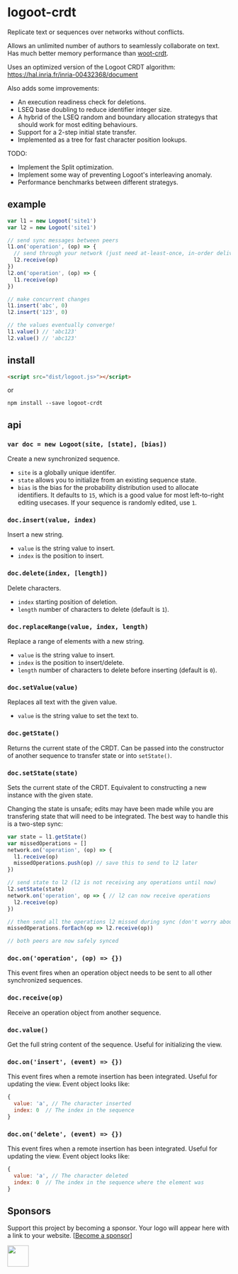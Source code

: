 # logoot-crdt
Replicate text or sequences over networks without conflicts.

Allows an unlimited number of authors to seamlessly collaborate on text. Has much better memory performance than [woot-crdt](https://github.com/t-mullen/woot-crdt). 

Uses an optimized version of the Logoot CRDT algorithm: https://hal.inria.fr/inria-00432368/document

Also adds some improvements:
- An execution readiness check for deletions.
- LSEQ base doubling to reduce identifier integer size.
- A hybrid of the LSEQ random and boundary allocation strategys that should work for most editing behaviours.
- Support for a 2-step initial state transfer.
- Implemented as a tree for fast character position lookups.

TODO:
- Implement the Split optimization.
- Implement some way of preventing Logoot's interleaving anomaly.
- Performance benchmarks between different strategys.

## example
```javascript
var l1 = new Logoot('site1')
var l2 = new Logoot('site1')

// send sync messages between peers
l1.on('operation', (op) => {
  // send through your network (just need at-least-once, in-order delivery)
  l2.receive(op)
})
l2.on('operation', (op) => {
  l1.receive(op)
})

// make concurrent changes
l1.insert('abc', 0)
l2.insert('123', 0)

// the values eventually converge!
l1.value() // 'abc123'
l2.value() // 'abc123'
```

## install
```html
<script src="dist/logoot.js>"></script>
```
or
```
npm install --save logoot-crdt
```

## api
### `var doc = new Logoot(site, [state], [bias])`
Create a new synchronized sequence.

- `site` is a globally unique identifer.
- `state` allows you to initialize from an existing sequence state. 
- `bias` is the bias for the probability distribution used to allocate identifiers. It defaults to `15`, which is a good value for most left-to-right editing usecases. If your sequence is randomly edited, use `1`.

### `doc.insert(value, index)`
Insert a new string.
- `value` is the string value to insert.
- `index` is the position to insert.

### `doc.delete(index, [length])`
Delete characters.
- `index` starting position of deletion.
- `length` number of characters to delete (default is `1`).

### `doc.replaceRange(value, index, length)`
Replace a range of elements with a new string.
- `value` is the string value to insert.
- `index` is the position to insert/delete.
- `length` number of characters to delete before inserting (default is `0`).

### `doc.setValue(value)`
Replaces all text with the given value.
- `value` is the string value to set the text to.

### `doc.getState()`
Returns the current state of the CRDT. Can be passed into the constructor of another sequence to transfer state or into `setState()`.

### `doc.setState(state)`
Sets the current state of the CRDT. Equivalent to constructing a new instance with the given state.

Changing the state is unsafe; edits may have been made while you are transfering state that will need to be integrated. The best way to handle this is a two-step sync:

```javascript
var state = l1.getState()
var missedOperations = []
network.on('operation', (op) => {
  l1.receive(op)
  missedOperations.push(op) // save this to send to l2 later
})

// send state to l2 (l2 is not receiving any operations until now)
l2.setState(state)
network.on('operation', op => { // l2 can now receive operations
  l2.receive(op)
})

// then send all the operations l2 missed during sync (don't worry about duplicates)
missedOperations.forEach(op => l2.receive(op))

// both peers are now safely synced
```

### `doc.on('operation', (op) => {})`
This event fires when an operation object needs to be sent to all other synchronized sequences.

### `doc.receive(op)`
Receive an operation object from another sequence.

### `doc.value()`
Get the full string content of the sequence. Useful for initializing the view.

### `doc.on('insert', (event) => {})`
This event fires when a remote insertion has been integrated. Useful for updating the view. Event object looks like:

```javascript
{
  value: 'a', // The character inserted
  index: 0  // The index in the sequence
}
```

### `doc.on('delete', (event) => {})`
This event fires when a remote insertion has been integrated. Useful for updating the view. Event object looks like:

```javascript
{
  value: 'a', // The character deleted
  index: 0  // The index in the sequence where the element was
}
```


## Sponsors
Support this project by becoming a sponsor. Your logo will appear here with a link to your website. [[Become a sponsor](https://github.com/sponsors/t-mullen)]

<a href="https://filefire.ca"><img src="https://user-images.githubusercontent.com/14932492/84754967-15413300-af8f-11ea-80b8-3d04cccc2671.png" align="left" height="48" ></a>

